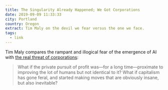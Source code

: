 ```yaml
---
title: The Singularity Already Happened; We Got Corporations
date: 2019-09-09 11:33:33
city: Portland
country: Oregon
extract: Tim Maly on the devil we fear versus the one we face.
tags:
  - link
---
```


Tim Maly compares the rampant and illogical fear of the emergence of AI with [the real threat of corporations](http://quietbabylon.com/tim-maly/):

> What if the private pursuit of profit was—for a long time—proximate to improving the lot of humans but not identical to it? What if capitalism has gone feral, and started making moves that are obviously insane, but also inevitable?
